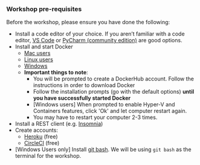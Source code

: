 ### Workshop pre-requisites

Before the workshop, please ensure you have done the following:
- Install a code editor of your choice. If you aren’t familiar with a code editor, [VS Code](https://code.visualstudio.com/) or [PyCharm (community edition)](https://www.jetbrains.com/pycharm/download/) are good options.
- Install and start Docker
  - [Mac users](https://docs.docker.com/docker-for-mac/install/)
  - [Linux users](https://docs.docker.com/install/linux/docker-ce/ubuntu/)
  - [Windows](https://docs.docker.com/docker-for-windows/install/)
  - **Important things to note**:
    - You will be prompted to create a DockerHub account. Follow the instructions in order to download Docker
    - Follow the installation prompts (go with the default options) **until you have successfully started Docker**
    - [Windows users] When prompted to enable Hyper-V and Containers features, click 'Ok' and let computer restart again.
    - You may have to restart your computer 2-3 times.
- Install a REST client (e.g. [Insomnia](https://insomnia.rest/))
- Create accounts:
  - [Heroku](https://heroku.com) (free) 
  - [CircleCI](https://circleci.com) (free)
- [Windows Users only] Install [git bash](https://gitforwindows.org/). We will be using `git bash` as the terminal for the workshop.